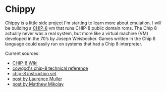 # Chippy

Chippy is a little side project I'm starting to learn more about emulation. I will be building a [CHIP-8](https://en.wikipedia.org/wiki/CHIP-8) vm that runs CHIP-8 public domain roms. The Chip 8 actually never was a real system, but more like a virtual machine (VM) developed in the 70’s by Joseph Weisbecker. Games written in the Chip 8 language could easily run on systems that had a Chip 8 interpreter.

Current sources:
- [CHIP-8 Wiki](https://en.wikipedia.org/wiki/CHIP-8)
- [cowgod's chip-8 technical reference](http://devernay.free.fr/hacks/chip8/C8TECH10.HTM)
- [chip-8 instruction set](http://www.multigesture.net/wp-content/uploads/mirror/goldroad/chip8_instruction_set.shtml)
- [post by Laurence Muller](http://www.multigesture.net/articles/how-to-write-an-emulator-chip-8-interpreter)
- [post by Matthew Mikolay](http://mattmik.com/files/chip8/mastering/chip8.html)